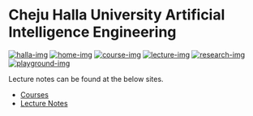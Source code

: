 # Cheju Halla University Artificial Intelligence Engineering 

[![halla-img]][halla-url]
[![home-img]][home-url]
[![course-img]][course-url]
[![lecture-img]][lecture-url]
[![research-img]][research-url]
[![playground-img]][playground-url]

[playground-img]: https://img.shields.io/badge/playground-app_launcher-blue
[playground-url]: https://entelecheia.cloudflareaccess.com
[halla-img]: https://img.shields.io/badge/CHU-halla.ai-blue
[halla-url]: https://halla.ai
[home-img]: https://img.shields.io/badge/home-entelecheia.me-blue
[home-url]: https://entelecheia.me
[course-img]: https://img.shields.io/badge/course-entelecheia.ai-blue
[course-url]: https://course.entelecheia.ai
[lecture-img]: https://img.shields.io/badge/lecture-entelecheia.ai-blue
[lecture-url]: https://lecture.entelecheia.ai
[research-img]: https://img.shields.io/badge/research-entelecheia.ai-blue
[research-url]: https://research.entelecheia.ai

Lecture notes can be found at the below sites.

- [Courses](https://course.entelecheia.ai)
- [Lecture Notes](https://lecture.entelecheia.ai)
